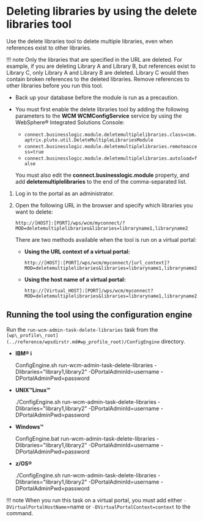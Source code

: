 # Deleting libraries by using the delete libraries tool

Use the delete libraries tool to delete multiple libraries, even when references exist to other libraries.

!!! note
    Only the libraries that are specified in the URL are deleted. For example, if you are deleting Library A and Library B, but references exist to Library C, only Library A and Library B are deleted. Library C would then contain broken references to the deleted libraries. Remove references to other libraries before you run this tool.

-   Back up your database before the module is run as a precaution.
-   You must first enable the delete libraries tool by adding the following parameters to the **WCM WCMConfigService** service by using the WebSphere® Integrated Solutions Console:

    -   `connect.businesslogic.module.deletemultiplelibraries.class=com.aptrix.pluto.util.DeleteMultipleLibrariesModule`
    -   `connect.businesslogic.module.deletemultiplelibraries.remoteaccess=true`
    -   `connect.businesslogic.module.deletemultiplelibraries.autoload=false`

    You must also edit the **connect.businesslogic.module** property, and add **deletemultiplelibraries** to the end of the comma-separated list.


1.  Log in to the portal as an administrator.

2.  Open the following URL in the browser and specify which libraries you want to delete:

    ```
    http://[HOST]:[PORT]/wps/wcm/myconnect/?MOD=deletemultiplelibraries&libraries=libraryname1,libraryname2
    ```

    There are two methods available when the tool is run on a virtual portal:

    -   **Using the URL context of a virtual portal:**

        ```
        http://[HOST]:[PORT]/wps/wcm/myconnect/[url_context]?MOD=deletemultiplelibraries&libraries=libraryname1,libraryname2
        ```

    -   **Using the host name of a virtual portal:**

        ```
        http://[Virtual_HOST]:[PORT]/wps/wcm/myconnect?MOD=deletemultiplelibraries&libraries=libraryname1,libraryname2
        ```


## Running the tool using the configuration engine

Run the `run-wcm-admin-task-delete-libraries` task from the `[wp\_profile\_root](../reference/wpsdirstr.md#wp_profile_root)/ConfigEngine` directory.

-   **IBM® i**

    ConfigEngine.sh run-wcm-admin-task-delete-libraries -Dlibraries="library1,library2" -DPortalAdminId=username -DPortalAdminPwd=password

-   **UNIX™Linux™**

    ./ConfigEngine.sh run-wcm-admin-task-delete-libraries -Dlibraries="library1,library2" -DPortalAdminId=username -DPortalAdminPwd=password

-   **Windows™**

    ConfigEngine.bat run-wcm-admin-task-delete-libraries -Dlibraries="library1,library2" -DPortalAdminId=username -DPortalAdminPwd=password

-   **z/OS®**

    ./ConfigEngine.sh run-wcm-admin-task-delete-libraries -Dlibraries="library1,library2" -DPortalAdminId=username -DPortalAdminPwd=password


!!! note
    When you run this task on a virtual portal, you must add either `-DVirtualPortalHostName`=name or `-DVirtualPortalContext=context` to the command.


